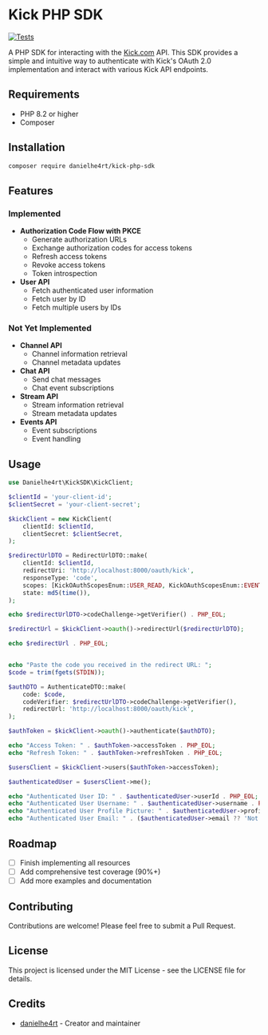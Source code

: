 # Kick PHP SDK

[![Tests](https://github.com/danielhe4rt/kick-php-sdk/actions/workflows/test.yml/badge.svg)](https://github.com/danielhe4rt/kick-php-sdk/actions/workflows/test.yml)

A PHP SDK for interacting with the [Kick.com](https://kick.com) API. This SDK provides a simple and intuitive way to
authenticate with Kick's OAuth 2.0 implementation and interact with various Kick API endpoints.

## Requirements

- PHP 8.2 or higher
- Composer

## Installation

```bash
composer require danielhe4rt/kick-php-sdk
```

## Features

### Implemented

- **Authorization Code Flow with PKCE**
    - Generate authorization URLs
    - Exchange authorization codes for access tokens
    - Refresh access tokens
    - Revoke access tokens
    - Token introspection
- **User API**
    - Fetch authenticated user information
    - Fetch user by ID
    - Fetch multiple users by IDs

### Not Yet Implemented

- **Channel API**
    - Channel information retrieval
    - Channel metadata updates
- **Chat API**
    - Send chat messages
    - Chat event subscriptions
- **Stream API**
    - Stream information retrieval
    - Stream metadata updates
- **Events API**
    - Event subscriptions
    - Event handling

## Usage

```php
use Danielhe4rt\KickSDK\KickClient;

$clientId = 'your-client-id';
$clientSecret = 'your-client-secret';

$kickClient = new KickClient(
    clientId: $clientId,
    clientSecret: $clientSecret,
);

$redirectUrlDTO = RedirectUrlDTO::make(
    clientId: $clientId,
    redirectUri: 'http://localhost:8000/oauth/kick',
    responseType: 'code',
    scopes: [KickOAuthScopesEnum::USER_READ, KickOAuthScopesEnum::EVENTS_SUBSCRIBE],
    state: md5(time()),
);

echo $redirectUrlDTO->codeChallenge->getVerifier() . PHP_EOL;

$redirectUrl = $kickClient->oauth()->redirectUrl($redirectUrlDTO);

echo $redirectUrl . PHP_EOL;


echo "Paste the code you received in the redirect URL: ";
$code = trim(fgets(STDIN));

$authDTO = AuthenticateDTO::make(
    code: $code,
    codeVerifier: $redirectUrlDTO->codeChallenge->getVerifier(),
    redirectUrl: 'http://localhost:8000/oauth/kick',
);

$authToken = $kickClient->oauth()->authenticate($authDTO);

echo "Access Token: " . $authToken->accessToken . PHP_EOL;
echo "Refresh Token: " . $authToken->refreshToken . PHP_EOL;

$usersClient = $kickClient->users($authToken->accessToken);

$authenticatedUser = $usersClient->me();

echo "Authenticated User ID: " . $authenticatedUser->userId . PHP_EOL;
echo "Authenticated User Username: " . $authenticatedUser->username . PHP_EOL;
echo "Authenticated User Profile Picture: " . $authenticatedUser->profile_picture . PHP_EOL;
echo "Authenticated User Email: " . ($authenticatedUser->email ?? 'Not provided. See scopes') . PHP_EOL;
```

## Roadmap

- [ ] Finish implementing all resources
- [ ] Add comprehensive test coverage (90%+)
- [ ] Add more examples and documentation

## Contributing

Contributions are welcome! Please feel free to submit a Pull Request.

## License

This project is licensed under the MIT License - see the LICENSE file for details.

## Credits

- [danielhe4rt](https://github.com/danielhe4rt) - Creator and maintainer 
